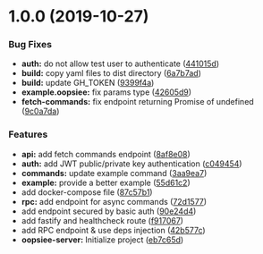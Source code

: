 # 1.0.0 (2019-10-27)


### Bug Fixes

* **auth:** do not allow test user to authenticate ([441015d](https://github.com/edosrecki/oopsiee-server/commit/441015da0ebbd496255603e8893d774ede3ac0df))
* **build:** copy yaml files to dist directory ([6a7b7ad](https://github.com/edosrecki/oopsiee-server/commit/6a7b7ad9dc7738977740f07f61d02ee6a9f619ad))
* **build:** update GH_TOKEN ([9399f4a](https://github.com/edosrecki/oopsiee-server/commit/9399f4aa72a16cedcdda8a32f4eb40a2cac4e36c))
* **example.oopsiee:** fix params type ([42605d9](https://github.com/edosrecki/oopsiee-server/commit/42605d906355e286516c393add5a2af37936810d))
* **fetch-commands:** fix endpoint returning Promise of undefined ([9c0a7da](https://github.com/edosrecki/oopsiee-server/commit/9c0a7da9946262ed8376e867166fbf83d9d47113))


### Features

* **api:** add fetch commands endpoint ([8af8e08](https://github.com/edosrecki/oopsiee-server/commit/8af8e08e0ab175198687558a6f959666b0d20906))
* **auth:** add JWT public/private key authentication ([c049454](https://github.com/edosrecki/oopsiee-server/commit/c0494543f115329a406a2e7696089e5026adb2da))
* **commands:** update example command ([3aa9ea7](https://github.com/edosrecki/oopsiee-server/commit/3aa9ea78663649f7f9695c43757f5aeee84a3946))
* **example:** provide a better example ([55d61c2](https://github.com/edosrecki/oopsiee-server/commit/55d61c281829b111b6a1a5af82c298746f6c1753))
* add docker-compose file ([87c57b1](https://github.com/edosrecki/oopsiee-server/commit/87c57b1308ab3dfb18d19e8207d0c5b04e2586ae))
* **rpc:** add endpoint for async commands ([72d1577](https://github.com/edosrecki/oopsiee-server/commit/72d1577318d39d7e017232626f9c7e2788369f02))
* add endpoint secured by basic auth ([90e24d4](https://github.com/edosrecki/oopsiee-server/commit/90e24d434f20341d4563b5bf607bbed06b8ba530))
* add fastify and healthcheck route ([f917067](https://github.com/edosrecki/oopsiee-server/commit/f917067d126a812d90bb183d0647b2a200e5cfae))
* add RPC endpoint & use deps injection ([42b577c](https://github.com/edosrecki/oopsiee-server/commit/42b577c5f73a81db6a39fa743641bd3ce5e4d3f3))
* **oopsiee-server:** Initialize project ([eb7c65d](https://github.com/edosrecki/oopsiee-server/commit/eb7c65da4dc0c8e7d28f16f934c10260bcb7ab7b))
